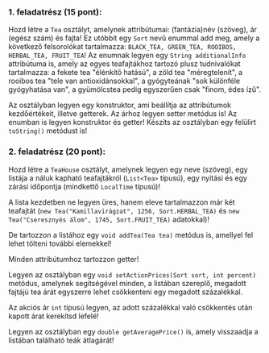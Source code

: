 ### 1. feladatrész (15 pont):

Hozd létre a `Tea` osztályt, amelynek attribútumai: (fantázia)név (szöveg), ár (egész szám) és fajta! Ez utóbbit egy `Sort` nevű enummal
add meg, amely a következő felsorolókat tartalmazza: `BLACK_TEA, GREEN_TEA, ROOIBOS, HERBAL_TEA, FRUIT_TEA`! Az enumnak legyen egy
`String additionalInfo` attribútuma is, amely az egyes teafajtákhoz tartozó plusz tudnivalókat tartalmazza: a fekete
tea "élénkítő hatású", a zöld tea "méregtelenít", a rooibos tea "tele van antioxidánsokkal", a gyógyteának "sok különféle
gyógyhatása van", a gyümölcstea pedig egyszerűen csak "finom, édes ízű".

Az osztályban legyen egy konstruktor, ami beállítja az attribútumok kezdőértékeit, illetve getterek. Az árhoz legyen
setter metódus is! Az enumban is legyen konstruktor és getter! Készíts az osztályban egy felülírt `toString()`
metódust is!

### 2. feladatrész (20 pont):

Hozd létre a `TeaHouse` osztályt, amelynek legyen egy neve (szöveg),
egy listája a náluk kapható teafajtákról (`List<Tea>` típusú),
egy nyitási és egy zárási időpontja (mindkettő `LocalTime` típusú)!

A lista kezdetben ne legyen üres, hanem eleve tartalmazzon már két teafajtát
(`new Tea("Kamillavirágzat", 1256, Sort.HERBAL_TEA)` és
`new Tea("Cseresznyés álom", 1745, Sort.FRUIT_TEA)` adatokkal)!

De tartozzon a listához egy `void addTea(Tea tea)` metódus is, amellyel fel lehet
tölteni további elemekkel!

Minden attribútumhoz tartozzon getter!

Legyen az osztályban egy `void setActionPrices(Sort sort, int percent)` metódus, amelynek segítségével minden,
a listában szereplő, megadott fajtájú tea árát egyszerre lehet csökkenteni egy megadott százalékkal.

Az akciós ár `int` típusú legyen, az adott százalékkal való csökkentés után kapott árat kerekítsd lefelé!

Legyen az osztályban egy `double getAveragePrice()` is, amely visszaadja a listában található teák átlagárát!
